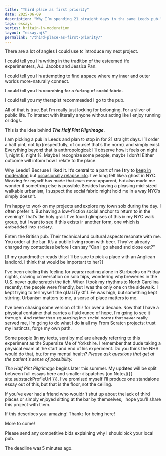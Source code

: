 ```yaml
---
title: "Third place as first priority"
date: 2025-06-09
description: "Why I’m spending 21 straight days in the same Leeds pub."
tags: essays
series: britain-in-moderation
layout: "essay.njk"
permalink: "/third-place-as-first-priority/"
---
```


There are a lot of angles I could use to introduce my next project.

I could tell you I’m writing in the tradition of the esteemed life experimenters, A.J. Jacobs and Jessica Pan.

I could tell you I’m attempting to find a space where my inner and outer worlds more-naturally connect.

I could tell you I’m searching for a furlong of social fabric.

I could tell you my therapist recommended I go to the pub.

All of that is true. But I’m really just looking for belonging. For a sliver of public life. To interact with literally anyone without acting like I enjoy running or dogs.

This is the idea behind ___The Half Pint Pilgrimage___.

I am picking a pub in Leeds and plan to stop in for 21 straight days. I’ll order a half pint, not tip (respectfully, of course! that’s the norm), and simply exist. Everything beyond that is anthropological: I’ll observe how it feels on night 1, night 8, night 18. Maybe I recognize some people, maybe I don’t! Either outcome will inform how I relate to the place.

Why Leeds? Because I liked it. It’s central to a part of me I try to [keep in moderation](/britain-in-moderation/) but [occasionally relapse into](/belonging-in-public-while-far-from-home/). I’ve long felt like a ghost in NYC. Working for myself has made that even more apparent, but also made me wonder if something else is possible. Besides having a pleasing mid-sized walkable urbanism, I suspect the social fabric might hold me in a way NYC’s simply doesn’t.

I’m happy to work on my projects and explore my town solo during the day. I often prefer it. But having a low-friction social anchor to return to in the evening? That’s the holy grail. I’ve found glimpses of this in my NYC walk group, but I want to see if this exists in another form, one which is embedded into society.

Enter: the British pub. Their technical and cultural aspects resonate with me. You order at the bar. It’s a public living room with beer. They’ve already charged my contactless before I can say “Can I go ahead and close out?”

[If my grandmother reads this: I’ll be sure to pick a place with an Anglican landlord. I think that would be important to her?]

I’ve been circling this feeling for years: reading alone in Starbucks on Friday nights, craving conversation on solo trips, wondering why breweries in the U.S. never quite scratch the itch. When I took my rhythms to North Carolina recently, the people were friendly, but I was the only one on the sidewalk. I kept trying to tell myself the qUaLiTy Of LiFe was high, but something kept stirring. Urbanism matters to me, a sense of place matters to me.

I’ve been chasing some version of this for over a decade. Now that I have a physical container that carries a fluid ounce of hope, I’m going to see it through. And rather than squeezing into social norms that never really served me, I’m going to do what I do in all my From Scratch projects: trust my instincts, forge my own path.

Some people (in my texts, sent by me) are already referring to this experiment as the Supersize Me of Yorkshire. I remember that dude taking a physical exam at the start and end of his experiment. Do you think the NHS would do that, but for my mental health? _Please ask questions that get at the patient's sense of possibility._

_The Half Pint Pilgrimage_ begins later this summer. My updates will be split between full essays here and smaller dispatches [on Notes]({{ site.substackProfileUrl }}). I’ve promised myself I’ll produce one standalone essay out of this, but that is the floor, not the ceiling.

If you've ever had a friend who wouldn't shut up about the lack of third places or simply enjoyed sitting at the bar by themselves, I hope you'll share this project with them.

If this describes you: amazing! Thanks for being here!

More to come!

Please send any competitive bids explaining why I should pick your local pub.

The deadline was 5 minutes ago.
